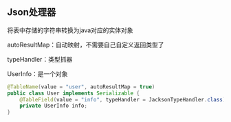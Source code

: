 ## Json处理器

将表中存储的字符串转换为java对应的实体对象

autoResultMap：自动映射，不需要自己自定义返回类型了

typeHandler：类型抓器

UserInfo：是一个对象

```java
@TableName(value = "user", autoResultMap = true)
public class User implements Serializable {
    @TableField(value = "info", typeHandler = JacksonTypeHandler.class)
    private UserInfo info;
}
```